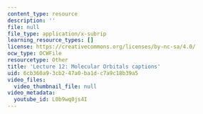 ```yaml
---
content_type: resource
description: ''
file: null
file_type: application/x-subrip
learning_resource_types: []
license: https://creativecommons.org/licenses/by-nc-sa/4.0/
ocw_type: OCWFile
resourcetype: Other
title: 'Lecture 12: Molecular Orbitals captions'
uid: 6cb360a9-3cb2-47a0-ba1d-c7a9c18b39a5
video_files:
  video_thumbnail_file: null
video_metadata:
  youtube_id: L0b9wq0js4I
---
```

